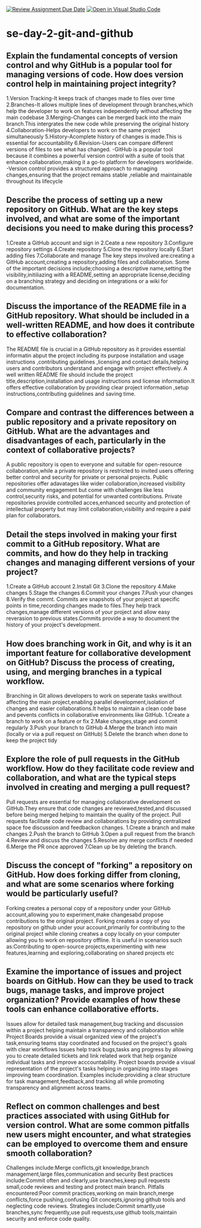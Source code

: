 [![Review Assignment Due Date](https://classroom.github.com/assets/deadline-readme-button-22041afd0340ce965d47ae6ef1cefeee28c7c493a6346c4f15d667ab976d596c.svg)](https://classroom.github.com/a/8wgCKhpZ)
[![Open in Visual Studio Code](https://classroom.github.com/assets/open-in-vscode-2e0aaae1b6195c2367325f4f02e2d04e9abb55f0b24a779b69b11b9e10269abc.svg)](https://classroom.github.com/online_ide?assignment_repo_id=18400898&assignment_repo_type=AssignmentRepo)
# se-day-2-git-and-github
## Explain the fundamental concepts of version control and why GitHub is a popular tool for managing versions of code. How does version control help in maintaining project integrity?
1.Version Tracking-It keeps track of changes made to files over time
2.Branches-It allows multiple lines of development through branches,which help the developer to work on features independently without affecting the main codebase
3.Merging-Changes can be merged back into the main branch.This intergrates the new code while preserving the original history
4.Collaboration-Helps developers to work on the same project simultaneously
5.History-Acomplete history of changes is made.This is essential for accountability
6.Revision-Users can compare different versions of files to see what has changed.
   -GitHub is a popular tool because it combines a powerful version control with a suite of tools that enhance collaboration,making it a go-to platform for developers worldwide.
   -Version control provides a structured approach to managing changes,ensuring that the project remains stable ,reliable and maintainable throughout its lifecycle

## Describe the process of setting up a new repository on GitHub. What are the key steps involved, and what are some of the important decisions you need to make during this process?
1.Create a GitHub account and sign in
2.Ceate a new repository
3.Configure repository settings
4.Create repository
5.Clone the repository locally
6.Start adding files
7.Collaborate and manage
The key steps involved are:creating a GitHub account,creating a repository,adding files and collaboration.
Some  of the important decisions include;choosing a descriptive name,setting the visibility,initiliazing with a README,setting an appropriate license,deciding on a branching strategy and deciding on integrations or a wiki for documentation.

## Discuss the importance of the README file in a GitHub repository. What should be included in a well-written README, and how does it contribute to effective collaboration?
The README file is crucial in a GitHub repository as it provides essential informatin abput the project including its purpose installation and usage instructions ,contributing guidelines ,licensing and contact details,helping users and contributors understand and engage with project effectively.
A well written README file should include the project title,description,installation and usage instructions and license information.It offers effective collaboration by providing clear project information ,setup instructions,contributing guidelines and saving time.
## Compare and contrast the differences between a public repository and a private repository on GitHub. What are the advantages and disadvantages of each, particularly in the context of collaborative projects?
A public repository is open to everyone and suitable for open-resource collaboration,while a private repository is restricted to invited users offering better control and security for private or personal projects.
Public repositories offer adavatages like wider collaboration,increased visibility and community engagement but come with challenges like less control,security risks, and potential for unwanted contributions.
Private repositories provide controlled acces,enhanced security and protection of intellectual property but may limit collaboration,visibility and require a paid plan for collaborators.

## Detail the steps involved in making your first commit to a GitHub repository. What are commits, and how do they help in tracking changes and managing different versions of your project?
1.Create a GitHub account
2.Install Git
3.Clone the repository
4.Make changes
5.Stage the changes
6.Commit your changes
7.Push your changes
8.Verify the commt.
Commits are snapshots of your project at specific points in time,recording changes made to files.They help track changes,manage different versions of your project and allow easy reverasion to previous states.Commits provide a way to document the history of your project's development.
## How does branching work in Git, and why is it an important feature for collaborative development on GitHub? Discuss the process of creating, using, and merging branches in a typical workflow.
Branching in Git allows developers to work on seperate tasks wwithout affecting the main project,enabling parallel development,isolation of changes and easier collaborations.It helps to maintain a clean code base and pevents conflicts in collaborative environments like GitHub.
1.Create a branch to work on a feature or fix
2.Make changes,stage and commit regularly
3.Push your branch to GitHub
4.Merge the branch into main (locally or via a pull request on GitHub)
5.Delete the branch when done to keep the project tidy
## Explore the role of pull requests in the GitHub workflow. How do they facilitate code review and collaboration, and what are the typical steps involved in creating and merging a pull request?
Pull requests are essential for managing collaborative development on GitHub.They ensure that code changes are reviewed,tested,and discussed before being merged helping to maintain the quality of the project.
Pull requests facilitate code review and collaborations by providing centralized space foe discussion and feedbackon changes.
1.Create a branch and make changes
2.Push the branch to GitHub
3.Open a pull request from the branch
4.Review and discuss the changes
5.Resolve any merge conflicts if needed
6.Merge the PR once approved
7.Clean up be by deleting the branch.
## Discuss the concept of "forking" a repository on GitHub. How does forking differ from cloning, and what are some scenarios where forking would be particularly useful?
Forking creates a personal copy of a repository under your GitHub account,allowing you to experiment,make changesabd propose contributions to the original project.
Forking creates a copy of you repository on github under your account,primarily for contributing to the original project while cloning creatws a copy locally on your computer allowing you to work on repository offline.
It is useful in scenarios such as:Contributing to open-source projects,experimenting with new features,learning and exploring,collaborating on shared projects etc
## Examine the importance of issues and project boards on GitHub. How can they be used to track bugs, manage tasks, and improve project organization? Provide examples of how these tools can enhance collaborative efforts.
Issues allow for detailed task management,bug tracking and discussion within a project helping maintain a transparency and collaboration while Project Boards provide a visual organized view of the project's task,ensuring teams stay coordinated and focused on the project's goals with clear workflows
Issues help track bugs,tasks ang progress by allowing you to create detailed tickets and link related work that help organize individual tasks and improve acccountability.
Project boards provide a visual representation of the project's tasks helping in organizing into stages improving team coordination.
Examples include:providing a clear structure for task management,feedback,and tracking all while promoting transparency and alignment across teams.
## Reflect on common challenges and best practices associated with using GitHub for version control. What are some common pitfalls new users might encounter, and what strategies can be employed to overcome them and ensure smooth collaboration?
Challenges include:Merge conflicts,git knowledge,branch management,large files,communication and security
Best practices include:Commit often and clearly,use branches,keep pull requests small,code reviews and testing and protect main branch.
Pitfalls encountered:Poor commit practices,working on main branch,merge conflicts,force pushing,confusing Git concepts,ignoring github tools and neglecting code reviews.
Strategies include:Commit smartly,use branches,sync frequently,use pull requests,use github tools,maintain security and enforce code quality.
